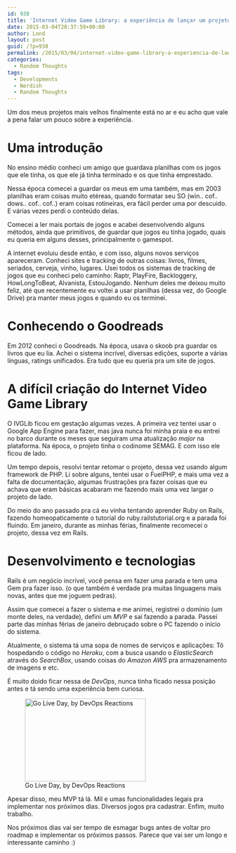 ```yaml
---
id: 938
title: 'Internet Video Game Library: a experiência de lançar um projeto'
date: 2015-03-04T20:37:59+00:00
author: Lond
layout: post
guid: /?p=938
permalink: /2015/03/04/internet-video-game-library-a-experiencia-de-lancar-um-projeto/
categories:
  - Random Thoughts
tags:
  - Developments
  - Nerdish
  - Random Thoughts
---
```

Um dos meus projetos mais velhos finalmente está no ar e eu acho que vale a pena falar um pouco sobre a experiência.

# Uma introdução

No ensino médio conheci um amigo que guardava planilhas com os jogos que ele tinha, os que ele já tinha terminado e os que tinha emprestado.
  
Nessa época comecei a guardar os meus em uma também, mas em 2003 planilhas eram coisas muito etéreas, quando formatar seu SO (win.. cof.. dows.. cof.. cof..) eram coisas rotineiras, era fácil perder uma por descuido. E várias vezes perdi o conteúdo delas.
  
Comecei a ler mais portais de jogos e acabei desenvolvendo alguns métodos, ainda que primitivos, de guardar que jogos eu tinha jogado, quais eu queria em alguns desses, principalmente o gamespot.

A internet evoluiu desde então, e com isso, alguns novos serviços apareceram. Conheci sites e tracking de outras coisas: livros, filmes, seriados, cerveja, vinho, lugares. Usei todos os sistemas de tracking de jogos que eu conheci pelo caminho: Raptr, PlayFire, Backloggery, HowLongToBeat, Alvanista, EstouJogando. Nenhum deles me deixou muito feliz, até que recentemente eu voltei a usar planilhas (dessa vez, do Google Drive) pra manter meus jogos e quando eu os terminei.

# Conhecendo o Goodreads

Em 2012 conheci o Goodreads. Na época, usava o skoob pra guardar os livros que eu lia. Achei o sistema incrível, diversas edições, suporte a várias línguas, ratings unificados. Era tudo que eu queria pra um site de jogos.

# A difícil criação do Internet Video Game Library

O IVGLib ficou em gestação algumas vezes. A primeira vez tentei usar o Google App Engine para fazer, mas java nunca foi minha praia e eu entrei no barco durante os meses que seguiram uma atualização _major_ na plataforma. Na época, o projeto tinha o codinome SEMAG. E com isso ele ficou de lado.

Um tempo depois, resolvi tentar retomar o projeto, dessa vez usando algum framework de PHP. Li sobre alguns, tentei usar o FuelPHP, e mais uma vez a falta de documentação, algumas frustrações pra fazer coisas que eu achava que eram básicas acabaram me fazendo mais uma vez largar o projeto de lado.

Do meio do ano passado pra cá eu vinha tentando aprender Ruby on Rails, fazendo homeopaticamente o tutorial do ruby.railstutorial.org e a parada foi fluindo. Em janeiro, durante as minhas férias, finalmente recomecei o projeto, dessa vez em Rails.

# Desenvolvimento e tecnologias

Rails é um negócio incrível, você pensa em fazer uma parada e tem uma Gem pra fazer isso. (o que também é verdade pra muitas linguagens mais novas, antes que me joguem pedras).

Assim que comecei a fazer o sistema e me animei, registrei o domínio (um monte deles, na verdade), defini um _MVP_ e saí fazendo a parada. Passei parte das minhas férias de janeiro debruçado sobre o PC fazendo o início do sistema.

Atualmente, o sistema tá uma sopa de nomes de serviços e aplicações: Tô hospedando o código no _Heroku_, com a busca usando o _ElasticSearch_ através do _SearchBox_, usando coisas do _Amazon AWS_ pra armazenamento de imagens e etc.

É muito doido ficar nessa de _DevOps_, nunca tinha ficado nessa posição antes e tá sendo uma experiência bem curiosa.

<figure>
<img src="http://i.imgur.com/JPnYWL3.gif" alt="Go Live Day, by DevOps Reactions" width="275" height="189" />
<figcaption>Go Live Day, by DevOps Reactions</figcaption>
</figure>

Apesar disso, meu MVP tá lá. Mil e umas funcionalidades legais pra implementar nos próximos dias. Diversos jogos pra cadastrar. Enfim, muito trabalho.

Nos próximos dias vai ser tempo de esmagar bugs antes de voltar pro roadmap e implementar os próximos passos. Parece que vai ser um longo e interessante caminho :)
